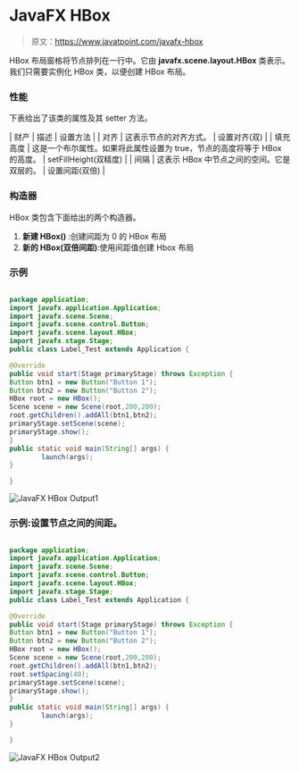 # JavaFX HBox

> 原文：<https://www.javatpoint.com/javafx-hbox>

HBox 布局窗格将节点排列在一行中。它由 **javafx.scene.layout.HBox** 类表示。我们只需要实例化 HBox 类，以便创建 HBox 布局。

### 性能

下表给出了该类的属性及其 setter 方法。

| 财产 | 描述 | 设置方法 |
| 对齐 | 这表示节点的对齐方式。 | 设置对齐(双) |
| 填充高度 | 这是一个布尔属性。如果将此属性设置为 true，节点的高度将等于 HBox 的高度。 | setFillHeight(双精度) |
| 间隔 | 这表示 HBox 中节点之间的空间。它是双层的。 | 设置间距(双倍) |

### 构造器

HBox 类包含下面给出的两个构造器。

1.  **新建 HBox()** :创建间距为 0 的 HBox 布局
2.  **新的 HBox(双倍间距)**:使用间距值创建 Hbox 布局

### 示例

```java

package application;
import javafx.application.Application;
import javafx.scene.Scene;
import javafx.scene.control.Button;
import javafx.scene.layout.HBox;
import javafx.stage.Stage;
public class Label_Test extends Application {

@Override
public void start(Stage primaryStage) throws Exception {
Button btn1 = new Button("Button 1");
Button btn2 = new Button("Button 2");
HBox root = new HBox();
Scene scene = new Scene(root,200,200);
root.getChildren().addAll(btn1,btn2);
primaryStage.setScene(scene);
primaryStage.show();
}
public static void main(String[] args) {
		launch(args);
}

}

```

![JavaFX HBox Output1](../img/fc8caca1192cfeab3a171de1258b0fcf.png)

### 示例:设置节点之间的间距。

```java

package application;
import javafx.application.Application;
import javafx.scene.Scene;
import javafx.scene.control.Button;
import javafx.scene.layout.HBox;
import javafx.stage.Stage;
public class Label_Test extends Application {

@Override
public void start(Stage primaryStage) throws Exception {
Button btn1 = new Button("Button 1");
Button btn2 = new Button("Button 2");
HBox root = new HBox();
Scene scene = new Scene(root,200,200);
root.getChildren().addAll(btn1,btn2);
root.setSpacing(40);
primaryStage.setScene(scene);
primaryStage.show();
}
public static void main(String[] args) {
		launch(args);
}

}

```

![JavaFX HBox Output2](../img/0f11ba1e489f0dac1b11e490676c67c2.png)